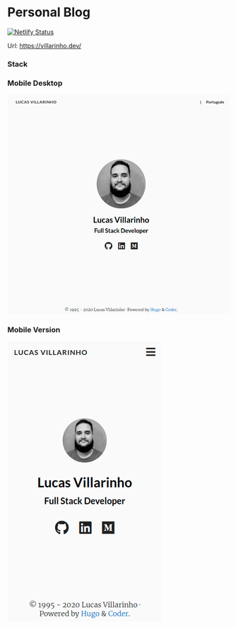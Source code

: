 # Personal Blog

[![Netlify Status](https://api.netlify.com/api/v1/badges/173e9d33-ee79-471d-b201-75583fb12acc/deploy-status)](https://app.netlify.com/sites/villarinho/deploys)


Url: https://villarinho.dev/

### Stack

### Mobile Desktop

![alt text](images/blogdesktop.png)

### Mobile Version

![alt text](images/blogmobile.png)
